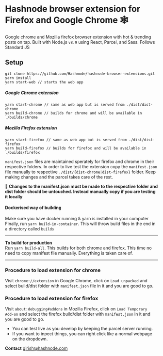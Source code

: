 # Hashnode browser extension for Firefox and Google Chrome 🕸

Google chrome and Mozilla firefox browser extension with hot & trending posts on tap. 
Built with Node.js `v8.9` using React, Parcel, and Sass. 
Follows Standard JS

## Setup
```
git clone https://github.com/Hashnode/hashnode-browser-extensions.git
yarn install
yarn start-web // starts the web app
```
##### Google Chrome extension

```
yarn start-chrome // same as web app but is served from ./dist/dist-chrome
yarn build-chrome // builds for chrome and will be available in ./builds/chrome
```
##### Mozilla Firefox extension

```
yarn start-firefox // same as web app but is served from ./dist/dist-firefox
yarn build-firefox // builds for firefox and will be available in ./builds/firefox
```

`manifest.json` files are maintained sperately for firefox and chrome in their respective folders.
In order to live test the extension copy the `manifest.json` file manually to respective `./dist/{dist-chrome|dist-firefox}` folder.  Keep making changes and the parcel takes care of the rest.  

**🔴 Changes to the manifest.json must be made to the respective folder and dist folder should be untouched. Instead manually copy if you are testing it locally**  

#### Dockerised way of building

Make sure you have docker running & yarn is installed in your computer
Finally, run `yarn build-in-container`. This will throw build files in the end in a directory called `builds`

----

**To build for production**  
Run `yarn build-all`. This builds for both chrome and firefox. This time no need to copy manifest file manually. Everything is taken care of.

---

### Procedure to load extension for chrome
Visit `chrome://extension` in Google Chrome, click on `Load unpacked` and select build/dist folder with `manifest.json` file in it and you are good to go.  

### Procedure to load extension for firefox
Visit `about:debugging#addons` in Mozilla Firefox, click on `Load Temporary Add-on` and select the firefox build/dist folder with `manifest.json` in it and you are good to go.

- You can test live as you develop by keeping the parcel server running.
- If you want to inpect things, you can right click like a normal webpage on the dropdown.


**Contact**
girish@hashnode.com
